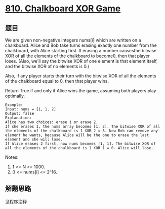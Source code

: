 # [810. Chalkboard XOR Game](https://leetcode.com/problems/chalkboard-xor-game/)

## 题目

We are given non-negative integers nums[i] which are written on a chalkboard. Alice and Bob take turns erasing exactly one number from the chalkboard, with Alice starting first. If erasing a number causesthe bitwise XOR of all the elements of the chalkboard to become0, then that player loses. (Also, we'll say the bitwise XOR of one element is that element itself, and the bitwise XOR of no elements is 0.)

Also, if any player starts their turn with the bitwise XOR of all the elements of the chalkboard equal to 0, then that player wins.

Return True if and only if Alice wins the game, assuming both players play optimally.

```text
Example:
Input: nums = [1, 1, 2]
Output: false
Explanation:
Alice has two choices: erase 1 or erase 2.
If she erases 1, the nums array becomes [1, 2]. The bitwise XOR of all the elements of the chalkboard is 1 XOR 2 = 3. Now Bob can remove any element he wants, because Alice will be the one to erase the last element and she will lose.
If Alice erases 2 first, now nums becomes [1, 1]. The bitwise XOR of all the elements of the chalkboard is 1 XOR 1 = 0. Alice will lose.
```

Notes:

1. 1 <= N <= 1000.
1. 0 <= nums[i] <= 2^16.

## 解题思路

见程序注释
